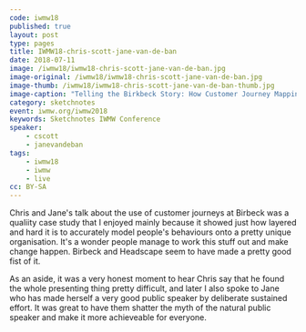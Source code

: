 ```yaml
---
code: iwmw18
published: true
layout: post
type: pages
title: IWMW18-chris-scott-jane-van-de-ban
date: 2018-07-11
image: /iwmw18/iwmw18-chris-scott-jane-van-de-ban.jpg
image-original: /iwmw18/iwmw18-chris-scott-jane-van-de-ban.jpg
image-thumb: /iwmw18/iwmw18-chris-scott-jane-van-de-ban-thumb.jpg
image-caption: "Telling the Birkbeck Story: How Customer Journey Mapping Helped Us Develop Our New Approach To Web"
category: sketchnotes
event: iwmw.org/iwmw2018
keywords: Sketchnotes IWMW Conference
speaker:
    - cscott
    - janevandeban
tags:
    - iwmw18
    - iwmw
    - live
cc: BY-SA
---
```


Chris and Jane's talk about the use of customer journeys at Birbeck was a qualiity case study that I enjoyed mainly because it showed just how layered and hard it is to accurately model people's behaviours onto a pretty unique organisation. It's a wonder people manage to work this stuff out and make change happen. Birbeck and Headscape seem to have made a pretty good fist of it.

As an aside, it was a very honest moment to hear Chris say that he found the whole presenting thing pretty difficult, and later I also spoke to Jane who has made herself a very good public speaker by deliberate sustained effort. It was great to have them shatter the myth of the natural public speaker and make it more achieveable for everyone.